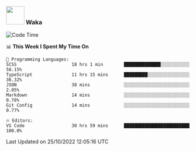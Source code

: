 ### <img src="https://media.giphy.com/media/VgCDAzcKvsR6OM0uWg/giphy.gif" width="50"> Waka

  <!--START_SECTION:waka-->
![Code Time](http://img.shields.io/badge/Code%20Time-987%20hrs%2024%20mins-blue)

📊 **This Week I Spent My Time On** 

```text
💬 Programming Languages: 
SCSS                     18 hrs 1 min        ██████████████░░░░░░░░░░░   58.15% 
TypeScript               11 hrs 15 mins      █████████░░░░░░░░░░░░░░░░   36.32% 
JSON                     38 mins             ░░░░░░░░░░░░░░░░░░░░░░░░░   2.05% 
Markdown                 14 mins             ░░░░░░░░░░░░░░░░░░░░░░░░░   0.78% 
Git Config               14 mins             ░░░░░░░░░░░░░░░░░░░░░░░░░   0.77%

🔥 Editors: 
VS Code                  30 hrs 59 mins      █████████████████████████   100.0%

```


 Last Updated on 25/10/2022 12:05:16 UTC
<!--END_SECTION:waka-->
